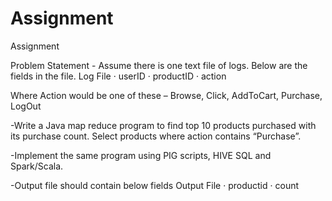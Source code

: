 # Assignment
Assignment

Problem Statement - 
Assume there is one text file of logs. Below are the fields in the file. 
Log File 
·  userID 
·  productID 
·  action 

Where Action would be one of these – Browse, Click, AddToCart, Purchase, LogOut 

-Write a Java map reduce program to find top 10 products purchased with its purchase count. Select products where action contains “Purchase”.  

-Implement the same program using PIG scripts, HIVE SQL and Spark/Scala. 

-Output file should contain below fields 
	Output File 
	·  productid 
	·  count 
